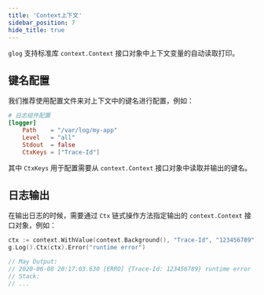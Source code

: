 ```yaml
---
title: 'Context上下文'
sidebar_position: 7
hide_title: true
---
```


`glog` 支持标准库 `context.Context` 接口对象中上下文变量的自动读取打印。

## 键名配置

我们推荐使用配置文件来对上下文中的键名进行配置，例如：

```toml
# 日志组件配置
[logger]
    Path    = "/var/log/my-app"
    Level   = "all"
    Stdout  = false
    CtxKeys = ["Trace-Id"]

```

其中 `CtxKeys` 用于配置需要从 `context.Context` 接口对象中读取并输出的键名。

## 日志输出

在输出日志的时候，需要通过 `Ctx` 链式操作方法指定输出的 `context.Context` 接口对象，例如：

```go
ctx := context.WithValue(context.Background(), "Trace-Id", "123456789")
g.Log().Ctx(ctx).Error("runtime error")

// May Output:
// 2020-06-08 20:17:03.630 [ERRO] {Trace-Id: 123456789} runtime error
// Stack:
// ...

```